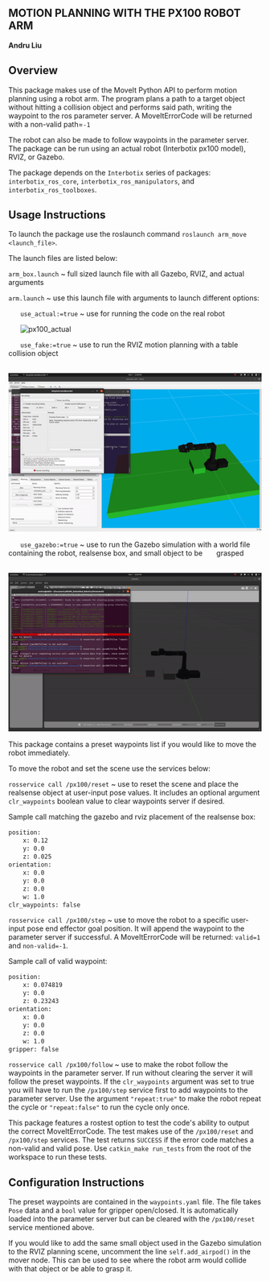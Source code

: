 ## MOTION PLANNING WITH THE PX100 ROBOT ARM
**Andru Liu**

## Overview
This package makes use of the MoveIt Python API to perform motion planning using a robot arm. The program plans a path to a target object without hitting a collision object and performs said path, writing the waypoint to the ros parameter server. A MoveItErrorCode will be returned with a non-valid path=`-1`

The robot can also be made to follow waypoints in the parameter server. The package can be run using an actual robot (Interbotix px100 model), RVIZ, or Gazebo.  

The package depends on the `Interbotix` series of packages: `interbotix_ros_core`, `interbotix_ros_manipulators`, and `interbotix_ros_toolboxes`. 

## Usage Instructions
To launch the package use the roslaunch command `roslaunch arm_move <launch_file>`.

The launch files are listed below:

`arm_box.launch` ~ full sized launch file with all Gazebo, RVIZ, and actual arguments

`arm.launch` ~ use this launch file with arguments to launch different options:

&nbsp;&nbsp;&nbsp;&nbsp;&nbsp;&nbsp;`use_actual:=true` ~ use for running the code on the real robot

&nbsp;&nbsp;&nbsp;&nbsp;&nbsp;&nbsp;![px100_actual](gifs/px100_actual.gif "px100_actual.gif")

&nbsp;&nbsp;&nbsp;&nbsp;&nbsp;&nbsp;`use_fake:=true` ~ use to run the RVIZ motion planning with a table collision object 

&nbsp;&nbsp;&nbsp;&nbsp;&nbsp;&nbsp;![px100_rviz](gifs/px100_rviz.gif "px100_rviz.gif")

&nbsp;&nbsp;&nbsp;&nbsp;&nbsp;&nbsp;`use_gazebo:=true` ~ use to run the Gazebo simulation with a world file containing the robot, realsense box, and small object to be &nbsp;&nbsp;&nbsp;&nbsp;&nbsp;&nbsp;grasped

&nbsp;&nbsp;&nbsp;&nbsp;&nbsp;&nbsp;![px100_rviz](gifs/px100_gazebo.gif "px100_gazebo.gif")

This package contains a preset waypoints list if you would like to move the robot immediately. 

To move the robot and set the scene use the services below:

`rosservice call /px100/reset` ~ use to reset the scene and place the realsense object at user-input pose values. It includes an optional argument `clr_waypoints` boolean value to clear waypoints server if desired.

Sample call matching the gazebo and rviz placement of the realsense box: 
```
position: 
    x: 0.12 
    y: 0.0
    z: 0.025
orientation: 
    x: 0.0
    y: 0.0
    z: 0.0
    w: 1.0
clr_waypoints: false
```

`rosservice call /px100/step` ~ use to move the robot to a specific user-input pose end effector goal position. It will append the waypoint to the parameter server if successful. A MoveItErrorCode will be returned: `valid=1` and `non-valid=-1`. 

Sample call of valid waypoint: 
```
position: 
    x: 0.074819
    y: 0.0
    z: 0.23243
orientation: 
    x: 0.0
    y: 0.0
    z: 0.0
    w: 1.0
gripper: false
```

`rosservice call /px100/follow` ~ use to make the robot follow the waypoints in the parameter server. If run without clearing the server it will follow the preset waypoints. If the `clr_waypoints` argument was set to true you will have to run the `/px100/step` service first to add waypoints to the parameter server. Use the argument `"repeat:true"` to make the robot repeat the cycle or `"repeat:false"` to run the cycle only once.

This package features a rostest option to test the code's ability to output the correct MoveItErrorCode. The test makes use of the `/px100/reset` and `/px100/step` services. The test returns `SUCCESS` if the error code matches a non-valid and valid pose. Use `catkin_make run_tests` from the root of the workspace to run these tests.

## Configuration Instructions
The preset waypoints are contained in the `waypoints.yaml` file. The file takes `Pose` data and a `bool` value for gripper open/closed. It is automatically loaded into the parameter server but can be cleared with the `/px100/reset` service mentioned above. 

If you would like to add the same small object used in the Gazebo simulation to the RVIZ planning scene, uncomment the line `self.add_airpod()` in the mover node. This can be used to see where the robot arm would collide with that object or be able to grasp it. 
